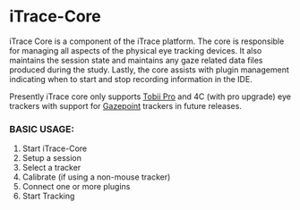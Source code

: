 # iTrace-Core

iTrace Core is a component of the iTrace platform. The core is responsible for managing all aspects of the physical eye tracking devices. It also maintains the session state and maintains any gaze related data files produced during the study. Lastly, the core assists with plugin management indicating when to start and stop recording information in the IDE.

Presently iTrace core only supports [Tobii Pro](https://www.tobiipro.com/) and 4C (with pro upgrade) eye trackers with support for [Gazepoint](https://www.gazept.com/) trackers in future releases.

### BASIC USAGE:
1) Start iTrace-Core
2) Setup a session
3) Select a tracker
4) Calibrate (if using a non-mouse tracker)
5) Connect one or more plugins
6) Start Tracking

